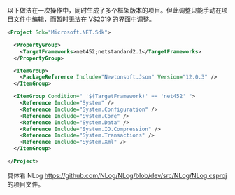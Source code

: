 以下做法在一次操作中，同时生成了多个框架版本的项目。但此调整只能手动在项目文件中编辑，而暂时无法在 VS2019 的界面中调整。

```xml
<Project Sdk="Microsoft.NET.Sdk">

  <PropertyGroup>
    <TargetFrameworks>net452;netstandard2.1</TargetFrameworks>
  </PropertyGroup>

  <ItemGroup>
    <PackageReference Include="Newtonsoft.Json" Version="12.0.3" />
  </ItemGroup>

  <ItemGroup Condition=" '$(TargetFramework)' == 'net452' ">
    <Reference Include="System" />
    <Reference Include="System.Configuration" />
    <Reference Include="System.Core" />
    <Reference Include="System.Data" />
    <Reference Include="System.IO.Compression" />
    <Reference Include="System.Transactions" />
    <Reference Include="System.Xml" />
  </ItemGroup>

</Project>
```

具体看 NLog <https://github.com/NLog/NLog/blob/dev/src/NLog/NLog.csproj> 的项目文件。
